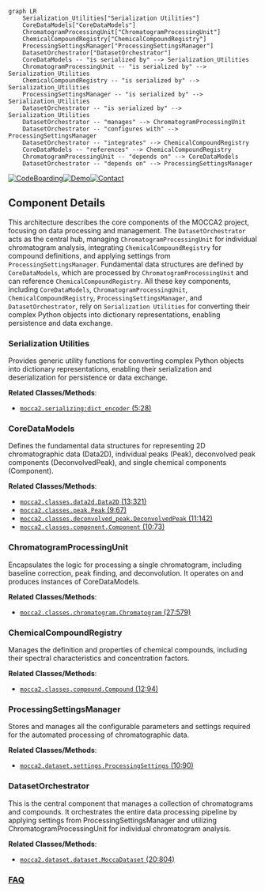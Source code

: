 ```mermaid
graph LR
    Serialization_Utilities["Serialization Utilities"]
    CoreDataModels["CoreDataModels"]
    ChromatogramProcessingUnit["ChromatogramProcessingUnit"]
    ChemicalCompoundRegistry["ChemicalCompoundRegistry"]
    ProcessingSettingsManager["ProcessingSettingsManager"]
    DatasetOrchestrator["DatasetOrchestrator"]
    CoreDataModels -- "is serialized by" --> Serialization_Utilities
    ChromatogramProcessingUnit -- "is serialized by" --> Serialization_Utilities
    ChemicalCompoundRegistry -- "is serialized by" --> Serialization_Utilities
    ProcessingSettingsManager -- "is serialized by" --> Serialization_Utilities
    DatasetOrchestrator -- "is serialized by" --> Serialization_Utilities
    DatasetOrchestrator -- "manages" --> ChromatogramProcessingUnit
    DatasetOrchestrator -- "configures with" --> ProcessingSettingsManager
    DatasetOrchestrator -- "integrates" --> ChemicalCompoundRegistry
    CoreDataModels -- "references" --> ChemicalCompoundRegistry
    ChromatogramProcessingUnit -- "depends on" --> CoreDataModels
    DatasetOrchestrator -- "depends on" --> ProcessingSettingsManager
```
[![CodeBoarding](https://img.shields.io/badge/Generated%20by-CodeBoarding-9cf?style=flat-square)](https://github.com/CodeBoarding/CodeBoarding)[![Demo](https://img.shields.io/badge/Try%20our-Demo-blue?style=flat-square)](https://www.codeboarding.org/demo)[![Contact](https://img.shields.io/badge/Contact%20us%20-%20contact@codeboarding.org-lightgrey?style=flat-square)](mailto:contact@codeboarding.org)

## Component Details

This architecture describes the core components of the MOCCA2 project, focusing on data processing and management. The `DatasetOrchestrator` acts as the central hub, managing `ChromatogramProcessingUnit` for individual chromatogram analysis, integrating `ChemicalCompoundRegistry` for compound definitions, and applying settings from `ProcessingSettingsManager`. Fundamental data structures are defined by `CoreDataModels`, which are processed by `ChromatogramProcessingUnit` and can reference `ChemicalCompoundRegistry`. All these key components, including `CoreDataModels`, `ChromatogramProcessingUnit`, `ChemicalCompoundRegistry`, `ProcessingSettingsManager`, and `DatasetOrchestrator`, rely on `Serialization Utilities` for converting their complex Python objects into dictionary representations, enabling persistence and data exchange.

### Serialization Utilities
Provides generic utility functions for converting complex Python objects into dictionary representations, enabling their serialization and deserialization for persistence or data exchange.


**Related Classes/Methods**:

- <a href="https://github.com/Bayer-Group/MOCCA/blob/master/src/mocca2/serializing.py#L5-L28" target="_blank" rel="noopener noreferrer">`mocca2.serializing:dict_encoder` (5:28)</a>


### CoreDataModels
Defines the fundamental data structures for representing 2D chromatographic data (Data2D), individual peaks (Peak), deconvolved peak components (DeconvolvedPeak), and single chemical components (Component).


**Related Classes/Methods**:

- <a href="https://github.com/Bayer-Group/MOCCA/blob/master/src/mocca2/classes/data2d.py#L13-L321" target="_blank" rel="noopener noreferrer">`mocca2.classes.data2d.Data2D` (13:321)</a>
- <a href="https://github.com/Bayer-Group/MOCCA/blob/master/src/mocca2/classes/peak.py#L9-L67" target="_blank" rel="noopener noreferrer">`mocca2.classes.peak.Peak` (9:67)</a>
- <a href="https://github.com/Bayer-Group/MOCCA/blob/master/src/mocca2/classes/deconvolved_peak.py#L11-L142" target="_blank" rel="noopener noreferrer">`mocca2.classes.deconvolved_peak.DeconvolvedPeak` (11:142)</a>
- <a href="https://github.com/Bayer-Group/MOCCA/blob/master/src/mocca2/classes/component.py#L10-L73" target="_blank" rel="noopener noreferrer">`mocca2.classes.component.Component` (10:73)</a>


### ChromatogramProcessingUnit
Encapsulates the logic for processing a single chromatogram, including baseline correction, peak finding, and deconvolution. It operates on and produces instances of CoreDataModels.


**Related Classes/Methods**:

- <a href="https://github.com/Bayer-Group/MOCCA/blob/master/src/mocca2/classes/chromatogram.py#L27-L579" target="_blank" rel="noopener noreferrer">`mocca2.classes.chromatogram.Chromatogram` (27:579)</a>


### ChemicalCompoundRegistry
Manages the definition and properties of chemical compounds, including their spectral characteristics and concentration factors.


**Related Classes/Methods**:

- <a href="https://github.com/Bayer-Group/MOCCA/blob/master/src/mocca2/classes/compound.py#L12-L94" target="_blank" rel="noopener noreferrer">`mocca2.classes.compound.Compound` (12:94)</a>


### ProcessingSettingsManager
Stores and manages all the configurable parameters and settings required for the automated processing of chromatographic data.


**Related Classes/Methods**:

- <a href="https://github.com/Bayer-Group/MOCCA/blob/master/src/mocca2/dataset/settings.py#L10-L90" target="_blank" rel="noopener noreferrer">`mocca2.dataset.settings.ProcessingSettings` (10:90)</a>


### DatasetOrchestrator
This is the central component that manages a collection of chromatograms and compounds. It orchestrates the entire data processing pipeline by applying settings from ProcessingSettingsManager and utilizing ChromatogramProcessingUnit for individual chromatogram analysis.


**Related Classes/Methods**:

- <a href="https://github.com/Bayer-Group/MOCCA/blob/master/src/mocca2/dataset/dataset.py#L20-L804" target="_blank" rel="noopener noreferrer">`mocca2.dataset.dataset.MoccaDataset` (20:804)</a>




### [FAQ](https://github.com/CodeBoarding/GeneratedOnBoardings/tree/main?tab=readme-ov-file#faq)